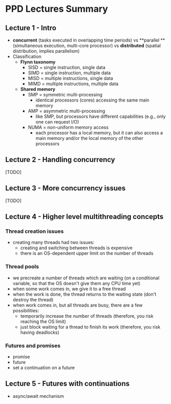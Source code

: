 # PPD Lectures Summary


## Lecture 1 - Intro

* **concurrent** (tasks executed in overlapping time periods) vs **parallel **(simultaneous execution, multi-core processor) vs **distributed** (spatial distribution, implies parallelism)
* Classification
    * **Flynn taxonomy**
        * SISD = single instruction, single data
        * SIMD = single instruction, multiple data
        * MISD = multiple instructions, single data
        * MIMD = multiple instructions, multiple data
    * **Shared memory**
        * SMP = symmetric multi-processing
            * identical processors (cores) accessing the same main memory
        * AMP = asymmetric multi-processing
            * like SMP, but processors have different capabilities (e.g., only one can request I/O)
        * NUMA = non-uniform memory access
            * each processor has a local memory, but it can also access a main memory and/or the local memory of the other processors


## Lecture 2 - Handling concurrency

[TODO]


## Lecture 3 - More concurrency issues

[TODO]


## Lecture 4 - Higher level multithreading concepts

### Thread creation issues
* creating many threads had two issues:
    * creating and switching between threads is expensive
    * there is an OS-dependent upper limit on the number of threads

### Thread pools
* we precreate a number of threads which are waiting (on a conditional variable, so that the OS doesn't give them any CPU time yet)
* when some work comes in, we give it to a free thread
* when the work is done, the thread returns to the waiting state (don't destroy the thread)
* when work comes in, but all threads are busy, there are a few possibilities:
    * temporarily increase the number of threads (therefore, you risk reaching the OS limit)
    * just block waiting for a thread to finish its work (therefore, you risk having deadlocks)

### Futures and promises
* promise
* future
* set a continuation on a future


## Lecture 5 - Futures with continuations

* async/await mechanism
